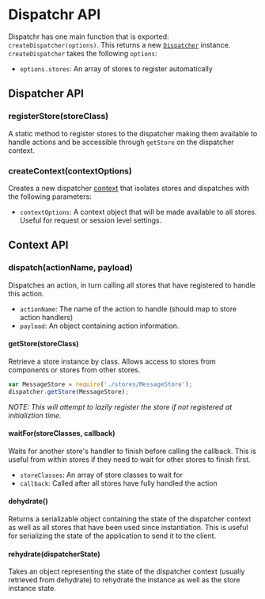 # Dispatchr API

Dispatchr has one main function that is exported: `createDispatcher(options)`. This returns a new [`Dispatcher`](#dispatcher-api) instance. `createDispatcher` takes the following `options`:

 * `options.stores`: An array of stores to register automatically

## Dispatcher API

### registerStore(storeClass)

A static method to register stores to the dispatcher making them available to handle actions and be accessible through `getStore` on the dispatcher context.

### createContext(contextOptions)

Creates a new dispatcher [context](#context-api) that isolates stores and dispatches with the following parameters:

 * `contextOptions`: A context object that will be made available to all stores. Useful for request or session level settings.

## Context API

### dispatch(actionName, payload)

Dispatches an action, in turn calling all stores that have registered to handle this action.

 * `actionName`: The name of the action to handle (should map to store action handlers)
 * `payload`: An object containing action information.

#### getStore(storeClass)

Retrieve a store instance by class. Allows access to stores from components or stores from other stores.

```js
var MessageStore = require('./stores/MessageStore');
dispatcher.getStore(MessageStore);
```

_NOTE: This will attempt to lazily register the store if not registered at initializtion time._

#### waitFor(storeClasses, callback)

Waits for another store's handler to finish before calling the callback. This is useful from within stores if they need to wait for other stores to finish first.

  * `storeClasses`: An array of store classes to wait for
  * `callback`: Called after all stores have fully handled the action

#### dehydrate()

Returns a serializable object containing the state of the dispatcher context as well as all stores that have been used since instantiation. This is useful for serializing the state of the application to send it to the client.

#### rehydrate(dispatcherState)

Takes an object representing the state of the dispatcher context (usually retrieved from dehydrate) to rehydrate the instance as well as the store instance state.
